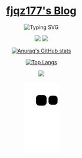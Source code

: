 <div align="center">

# [fjqz177's Blog](https://fjqz177.github.io/)

<p align="center">
   <img src="https://readme-typing-svg.herokuapp.com?font=Fira+Code&pause=1000&width=435&lines=fjqz177;fjqz177.github.io" alt="Typing SVG" />
</p>

<p align="center">
<a title="Github" target="_blank" href="https://github.com/fjqz177"><img src="https://img.shields.io/badge/dynamic/json?color=%23&label=Github&prefix=have%20&query=%24.data.totalSubs&suffix=%20follower&url=https%3A%2F%2Fapi.spencerwoo.com%2Fsubstats%2F%3Fsource%3Dgithub%26queryKey%3Dfjqz177" ></a>
<a title="Bilibili" target="_blank" href="https://space.bilibili.com/436591517"><img src="https://img.shields.io/badge/dynamic/json?color=ff69b4&label=Bilibili&prefix=have%20&query=%24.data.totalSubs&suffix=%20followers&url=https%3A%2F%2Fapi.spencerwoo.com%2Fsubstats%2F%3Fsource%3Dbilibili%26queryKey%3D436591517" ></a>
</p>

[![Anurag's GitHub stats](https://github-readme-stats.vercel.app/api?username=fjqz177&show_icons=true)](https://github.com/fjqz177/github-readme-stats)

[![Top Langs](https://github-readme-stats.vercel.app/api/top-langs/?username=fjqz177)](https://github.com/fjqz177/github-readme-stats)

<div align="center">
    <img  src="https://github-readme-streak-stats.herokuapp.com/?user=fjqz177" />
</div>

![](https://raw.githubusercontent.com/fjqz177/fjqz177/main/assets/github-contribution-grid-snake.svg)
